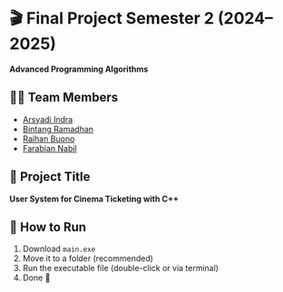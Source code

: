 # 🎬 Final Project Semester 2 (2024–2025)  
**Advanced Programming Algorithms**

## 👨‍💻 Team Members
- [Arsyadi Indra](https://github.com/indraprhmbd)  
- [Bintang Ramadhan](https://github.com/TangRmdhn)  
- [Raihan Buono](https://github.com/Rai710)  
- [Farabian Nabil](https://github.com/Fronz31)

## 📌 Project Title
**User System for Cinema Ticketing with C++**

## 🚀 How to Run
1. Download `main.exe`
2. Move it to a folder (recommended)
3. Run the executable file (double-click or via terminal)  
4. Done 🎉
